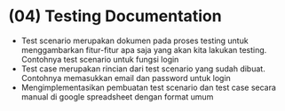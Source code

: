 # (04) Testing Documentation

- Test scenario merupakan dokumen pada proses testing untuk menggambarkan fitur-fitur apa saja yang akan kita lakukan testing. Contohnya test scenario untuk fungsi login
- Test case merupakan rincian dari test scenario yang sudah dibuat. Contohnya memasukkan email dan password untuk login
- Mengimplementasikan pembuatan test scenario dan test case secara manual di google spreadsheet dengan format umum